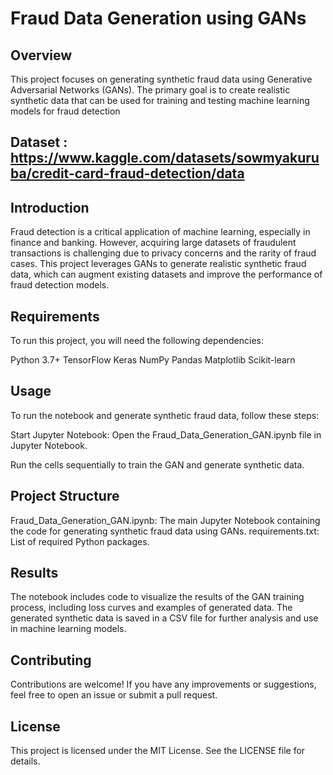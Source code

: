 # Fraud Data Generation using GANs

## Overview
This project focuses on generating synthetic fraud data using Generative Adversarial Networks (GANs). The primary goal is to create realistic synthetic data that can be used for training and testing machine learning models for fraud detection

## Dataset : https://www.kaggle.com/datasets/sowmyakuruba/credit-card-fraud-detection/data

## Introduction
Fraud detection is a critical application of machine learning, especially in finance and banking. However, acquiring large datasets of fraudulent transactions is challenging due to privacy concerns and the rarity of fraud cases. This project leverages GANs to generate realistic synthetic fraud data, which can augment existing datasets and improve the performance of fraud detection models.

## Requirements
To run this project, you will need the following dependencies:

Python 3.7+
TensorFlow
Keras
NumPy
Pandas
Matplotlib
Scikit-learn

## Usage
To run the notebook and generate synthetic fraud data, follow these steps:

Start Jupyter Notebook:
Open the Fraud_Data_Generation_GAN.ipynb file in Jupyter Notebook.

Run the cells sequentially to train the GAN and generate synthetic data.

## Project Structure
Fraud_Data_Generation_GAN.ipynb: The main Jupyter Notebook containing the code for generating synthetic fraud data using GANs.
requirements.txt: List of required Python packages.

## Results
The notebook includes code to visualize the results of the GAN training process, including loss curves and examples of generated data. The generated synthetic data is saved in a CSV file for further analysis and use in machine learning models.

## Contributing
Contributions are welcome! If you have any improvements or suggestions, feel free to open an issue or submit a pull request.

## License
This project is licensed under the MIT License. See the LICENSE file for details.

